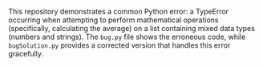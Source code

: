 This repository demonstrates a common Python error: a TypeError occurring when attempting to perform mathematical operations (specifically, calculating the average) on a list containing mixed data types (numbers and strings). The `bug.py` file shows the erroneous code, while `bugSolution.py` provides a corrected version that handles this error gracefully.